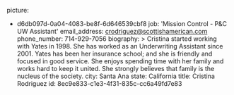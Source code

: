 picture:
  - d6db097d-0a04-4083-be8f-6d646539cbf8
job: 'Mission Control - P&C UW Assistant'
email_address: crodriguez@scottishamerican.com
phone_number: 714-929-7056
biography: >
  Cristina started working with Yates in 1998. She has worked as an Underwriting Assistant since 2001.
  Yates has been her insurance school; and she is friendly and focused in good service. She enjoys
  spending time with her family and works hard to keep it united. She strongly believes that family is
  the nucleus of the society.
city: Santa Ana
state: California
title: Cristina Rodriguez
id: 8ec9e833-c1e3-4f31-835c-cc6a49fd7e83
